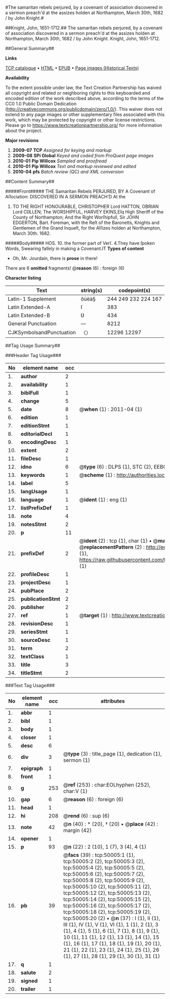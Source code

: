 #The samaritan rebels perjured, by a covenant of association discovered in a sermon preach'd at the assizes holden at Northampton, March 30th, 1682 / by John Knight.#

##Knight, John, 1651-1712.##
The samaritan rebels perjured, by a covenant of association discovered in a sermon preach'd at the assizes holden at Northampton, March 30th, 1682 / by John Knight.
Knight, John, 1651-1712.

##General Summary##

**Links**

[TCP catalogue](http://www.ota.ox.ac.uk/tcp/)  • 
[HTML](http://tei.it.ox.ac.uk/tcp/Texts-HTML/free/A47/A47540.html)  • 
[EPUB](http://tei.it.ox.ac.uk/tcp/Texts-EPUB/free/A47/A47540.epub) • 
[Page images (Historical Texts)](https://historicaltexts.jisc.ac.uk/eebo-11859647e)

**Availability**

To the extent possible under law, the Text Creation Partnership has waived all copyright and related or neighboring rights to this keyboarded and encoded edition of the work described above, according to the terms of the CC0 1.0 Public Domain Dedication (http://creativecommons.org/publicdomain/zero/1.0/). This waiver does not extend to any page images or other supplementary files associated with this work, which may be protected by copyright or other license restrictions. Please go to https://www.textcreationpartnership.org/ for more information about the project.

**Major revisions**

1. __2009-07__ __TCP__ *Assigned for keying and markup*
1. __2009-08__ __SPi Global__ *Keyed and coded from ProQuest page images*
1. __2010-01__ __Pip Willcox__ *Sampled and proofread*
1. __2010-01__ __Pip Willcox__ *Text and markup reviewed and edited*
1. __2010-04__ __pfs__ *Batch review (QC) and XML conversion*

##Content Summary##

#####Front#####
THE Samaritan Rebels PERJURED, BY A Covenant of Aſſociation: DISCOVERED IN A SERMON PREACH'D At the 
1. TO THE RIGHT HONOURABLE, CHRISTOPHER Lord HATTON, OBRIAN Lord CƲLLEN; The WORSHIPFUL, HARVEY EKINS,Eſq High Sheriff of the County of Northampton; And the Right Worſhipfull, Sir JOHN EDGERTON, Bart. Foreman, with the Reſt of the Baronetts, Knights and Gentlemen of the Grand Inqueſt, for the Aſſizes holden at Northampton, March 30th. 1682.

#####Body#####
HOS. 10. the former part of Verſ. 4.They have ſpoken Words, Swearing falſely in making a Covenant.IT
**Types of content**

  * Oh, Mr. Jourdain, there is **prose** in there!

There are 6 **omitted** fragments! 
 @__reason__ (6) : foreign (6)

**Character listing**


|Text|string(s)|codepoint(s)|
|---|---|---|
|Latin-1 Supplement|ôùèà§|244 249 232 224 167|
|Latin Extended-A|ſ|383|
|Latin Extended-B|Ʋ|434|
|General Punctuation|—|8212|
|CJKSymbolsandPunctuation|〈〉|12296 12297|

##Tag Usage Summary##

###Header Tag Usage###

|No|element name|occ|attributes|
|---|---|---|---|
|1.|__author__|2||
|2.|__availability__|1||
|3.|__biblFull__|1||
|4.|__change__|5||
|5.|__date__|8| @__when__ (1) : 2011-04 (1)|
|6.|__edition__|1||
|7.|__editionStmt__|1||
|8.|__editorialDecl__|1||
|9.|__encodingDesc__|1||
|10.|__extent__|2||
|11.|__fileDesc__|1||
|12.|__idno__|6| @__type__ (6) : DLPS (1), STC (2), EEBO-CITATION (1), OCLC (1), VID (1)|
|13.|__keywords__|1| @__scheme__ (1) : http://authorities.loc.gov/ (1)|
|14.|__label__|5||
|15.|__langUsage__|1||
|16.|__language__|1| @__ident__ (1) : eng (1)|
|17.|__listPrefixDef__|1||
|18.|__note__|4||
|19.|__notesStmt__|2||
|20.|__p__|11||
|21.|__prefixDef__|2| @__ident__ (2) : tcp (1), char (1)  •  @__matchPattern__ (2) : ([0-9\-]+):([0-9IVX]+) (1), (.+) (1)  •  @__replacementPattern__ (2) : http://eebo.chadwyck.com/downloadtiff?vid=$1&page=$2 (1), https://raw.githubusercontent.com/textcreationpartnership/Texts/master/tcpchars.xml#$1 (1)|
|22.|__profileDesc__|1||
|23.|__projectDesc__|1||
|24.|__pubPlace__|2||
|25.|__publicationStmt__|2||
|26.|__publisher__|2||
|27.|__ref__|1| @__target__ (1) : http://www.textcreationpartnership.org/docs/. (1)|
|28.|__revisionDesc__|1||
|29.|__seriesStmt__|1||
|30.|__sourceDesc__|1||
|31.|__term__|2||
|32.|__textClass__|1||
|33.|__title__|3||
|34.|__titleStmt__|2||


###Text Tag Usage###

|No|element name|occ|attributes|
|---|---|---|---|
|1.|__abbr__|1||
|2.|__bibl__|1||
|3.|__body__|1||
|4.|__closer__|1||
|5.|__desc__|6||
|6.|__div__|3| @__type__ (3) : title_page (1), dedication (1), sermon (1)|
|7.|__epigraph__|1||
|8.|__front__|1||
|9.|__g__|253| @__ref__ (253) : char:EOLhyphen (252), char:V (1)|
|10.|__gap__|6| @__reason__ (6) : foreign (6)|
|11.|__head__|1||
|12.|__hi__|208| @__rend__ (6) : sup (6)|
|13.|__note__|42| @__n__ (40) : * (20), † (20)  •  @__place__ (42) : margin (42)|
|14.|__opener__|1||
|15.|__p__|93| @__n__ (22) : 2 (10), 1 (7), 3 (4), 4 (1)|
|16.|__pb__|39| @__facs__ (39) : tcp:50005:1 (1), tcp:50005:2 (2), tcp:50005:3 (2), tcp:50005:4 (2), tcp:50005:5 (2), tcp:50005:6 (2), tcp:50005:7 (2), tcp:50005:8 (2), tcp:50005:9 (2), tcp:50005:10 (2), tcp:50005:11 (2), tcp:50005:12 (2), tcp:50005:13 (2), tcp:50005:14 (2), tcp:50005:15 (2), tcp:50005:16 (2), tcp:50005:17 (2), tcp:50005:18 (2), tcp:50005:19 (2), tcp:50005:20 (2)  •  @__n__ (37) : I (1), II (1), III (1), IV (1), V (1), VI (1), 1 (1), 2 (1), 3 (1), 4 (1), 5 (1), 6 (1), 7 (1), 8 (1), 9 (1), 10 (1), 11 (1), 12 (1), 13 (1), 14 (1), 15 (1), 16 (1), 17 (1), 18 (1), 19 (1), 20 (1), 21 (1), 22 (1), 23 (1), 24 (1), 25 (1), 26 (1), 27 (1), 28 (1), 29 (1), 30 (1), 31 (1)|
|17.|__q__|1||
|18.|__salute__|2||
|19.|__signed__|1||
|20.|__trailer__|1||

